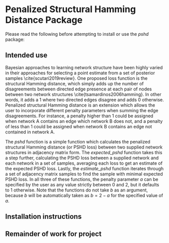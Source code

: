 Penalized Structural Hamming Distance Package
==========================

Please read the following before attempting to install or use the *pshd* package:

## Intended use

Bayesian approaches to learning network structure have been highly varied in their approaches for selecting a point estimate from a set of posterior samples \cite{scutari2019review}. One proposed loss function is the structural Hamming distance, which simply adds up the number of disagreements between directed edge presence at each pair of nodes between two network structures \cite{tsamardinos2006hamming}. In other words, it adds a 1 where two directed edges disagree and adds 0 otherwise. Penalized structural Hamming distance is an extension which allows the user to incorporate different penalty parameters when summing the edge disagreements. For instance, a penalty higher than 1 could be assigned when network A contains an edge which network B does not, and a penalty of less than 1 could be assigned when network B contains an edge not contained in network A.

The *pshd* function is a simple function which calculates the penalized structural Hamming distance (or PSHD loss) between two supplied network structures in adjacency matrix form. The *expected_pshd* function takes this a step further, calculating the PSHD loss between a supplied network and each network in a set of samples, averaging each loss to get an estimate of the expected PSHD loss. Lastly, the *estimate_pshd* function iterates through a set of adjacency matrix samples to find the sample with minimal expected PSHD loss. In all three of these functions, the penalty parameter $a$ can be specified by the user as any value strictly between 0 and 2, but it defaults to 1 otherwise. Note that the functions do not take $b$ as an argument, because $b$ will be automatically taken as $b=2-a$ for the specified value of $a$.

## Installation instructions


## Remainder of work for project

